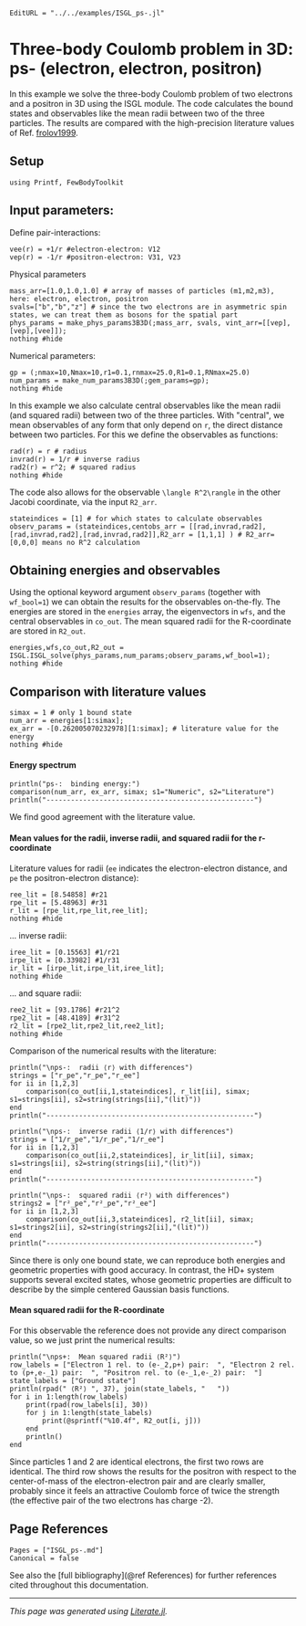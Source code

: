 ```@meta
EditURL = "../../examples/ISGL_ps-.jl"
```

# Three-body Coulomb problem in 3D: ps- (electron, electron, positron)

In this example we solve the three-body Coulomb problem of two electrons and a positron in 3D using the ISGL module. The code calculates the bound states and observables like the mean radii between two of the three particles. The results are compared with the high-precision literature values of Ref. [frolov1999](@cite).

## Setup

````@example ISGL_ps-
using Printf, FewBodyToolkit
````

## Input parameters:
Define pair-interactions:

````@example ISGL_ps-
vee(r) = +1/r #electron-electron: V12
vep(r) = -1/r #positron-electron: V31, V23
````

Physical parameters

````@example ISGL_ps-
mass_arr=[1.0,1.0,1.0] # array of masses of particles (m1,m2,m3), here: electron, electron, positron
svals=["b","b","z"] # since the two electrons are in asymmetric spin states, we can treat them as bosons for the spatial part
phys_params = make_phys_params3B3D(;mass_arr, svals, vint_arr=[[vep],[vep],[vee]]);
nothing #hide
````

Numerical parameters:

````@example ISGL_ps-
gp = (;nmax=10,Nmax=10,r1=0.1,rnmax=25.0,R1=0.1,RNmax=25.0)
num_params = make_num_params3B3D(;gem_params=gp);
nothing #hide
````

In this example we also calculate central observables like the mean radii (and squared radii) between two of the three particles. With "central", we mean observables of any form that only depend on ``r``, the direct distance between two particles. For this we define the observables as functions:

````@example ISGL_ps-
rad(r) = r # radius
invrad(r) = 1/r # inverse radius
rad2(r) = r^2; # squared radius
nothing #hide
````

The code also allows for the observable `` \langle R^2\rangle `` in the other Jacobi coordinate, via the input `R2_arr`.

````@example ISGL_ps-
stateindices = [1] # for which states to calculate observables
observ_params = (stateindices,centobs_arr = [[rad,invrad,rad2],[rad,invrad,rad2],[rad,invrad,rad2]],R2_arr = [1,1,1] ) # R2_arr=[0,0,0] means no R^2 calculation
````

## Obtaining energies and observables

Using the optional keyword argument `observ_params` (together with `wf_bool=1`) we can obtain the results for the observables on-the-fly. The energies are stored in the `energies` array, the eigenvectors in `wfs`, and the central observables in `co_out`. The mean squared radii for the R-coordinate are stored in `R2_out`.

````@example ISGL_ps-
energies,wfs,co_out,R2_out = ISGL.ISGL_solve(phys_params,num_params;observ_params,wf_bool=1);
nothing #hide
````

## Comparison with literature values

````@example ISGL_ps-
simax = 1 # only 1 bound state
num_arr = energies[1:simax];
ex_arr = -[0.262005070232978][1:simax]; # literature value for the energy
nothing #hide
````

#### Energy spectrum

````@example ISGL_ps-
println("ps-:  binding energy:")
comparison(num_arr, ex_arr, simax; s1="Numeric", s2="Literature")
println("---------------------------------------------------")
````

We find good agreement with the literature value.

#### Mean values for the radii, inverse radii, and squared radii for the r-coordinate

Literature values for radii (`ee` indicates the electron-electron distance, and `pe` the positron-electron distance):

````@example ISGL_ps-
ree_lit = [8.54858] #r21
rpe_lit = [5.48963] #r31
r_lit = [rpe_lit,rpe_lit,ree_lit];
nothing #hide
````

... inverse radii:

````@example ISGL_ps-
iree_lit = [0.15563] #1/r21
irpe_lit = [0.33982] #1/r31
ir_lit = [irpe_lit,irpe_lit,iree_lit];
nothing #hide
````

... and square radii:

````@example ISGL_ps-
ree2_lit = [93.1786] #r21^2
rpe2_lit = [48.4189] #r31^2
r2_lit = [rpe2_lit,rpe2_lit,ree2_lit];
nothing #hide
````

Comparison of the numerical results with the literature:

````@example ISGL_ps-
println("\nps-:  radii ⟨r⟩ with differences")
strings = ["r_pe","r_pe","r_ee"]
for ii in [1,2,3]
    comparison(co_out[ii,1,stateindices], r_lit[ii], simax; s1=strings[ii], s2=string(strings[ii],"(lit)"))
end
println("---------------------------------------------------")

println("\nps-:  inverse radii ⟨1/r⟩ with differences")
strings = ["1/r_pe","1/r_pe","1/r_ee"]
for ii in [1,2,3]
    comparison(co_out[ii,2,stateindices], ir_lit[ii], simax; s1=strings[ii], s2=string(strings[ii],"(lit)"))
end
println("---------------------------------------------------")

println("\nps-:  squared radii ⟨r²⟩ with differences")
strings2 = ["r²_pe","r²_pe","r²_ee"]
for ii in [1,2,3]
    comparison(co_out[ii,3,stateindices], r2_lit[ii], simax; s1=strings2[ii], s2=string(strings2[ii],"(lit)"))
end
println("---------------------------------------------------")
````

Since there is only one bound state, we can reproduce both energies and geometric properties with good accuracy. In contrast, the HD+ system supports several excited states, whose geometric properties are difficult to describe by the simple centered Gaussian basis functions.

#### Mean squared radii for the R-coordinate

For this observable the reference does not provide any direct comparison value, so we just print the numerical results:

````@example ISGL_ps-
println("\nps+:  Mean squared radii ⟨R²⟩")
row_labels = ["Electron 1 rel. to (e-_2,p+) pair:  ", "Electron 2 rel. to (p+,e-_1) pair:  ", "Positron rel. to (e-_1,e-_2) pair:  "]
state_labels = ["Ground state"]
println(rpad(" ⟨R²⟩ ", 37), join(state_labels, "   "))
for i in 1:length(row_labels)
    print(rpad(row_labels[i], 30))
    for j in 1:length(state_labels)
        print(@sprintf("%10.4f", R2_out[i, j]))
    end
    println()
end
````

Since particles 1 and 2 are identical electrons, the first two rows are identical. The third row shows the results for the positron with respect to the center-of-mass of the electron-electron pair and are clearly smaller, probably since it feels an attractive Coulomb force of twice the strength (the effective pair of the two electrons has charge -2).

## Page References

```@bibliography
Pages = ["ISGL_ps-.md"]
Canonical = false
```

See also the [full bibliography](@ref References) for further references cited throughout this documentation.

---

*This page was generated using [Literate.jl](https://github.com/fredrikekre/Literate.jl).*

